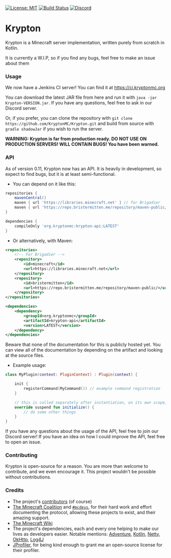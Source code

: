 [![License: MIT](https://img.shields.io/badge/license-MIT-blue.svg)](LICENSE)
[![Build Status](https://img.shields.io/jenkins/build?jobUrl=https%3A%2F%2Fci.kryptonmc.org%2Fjob%2FKrypton)](https://ci.kryptonmc.org/job/Krypton)
[![Discord](https://img.shields.io/discord/815157416563834881?color=%237289da&label=discord)](https://discord.gg/https://discord.gg/4QuwYACDRX)

# Krypton

Krypton is a Minecraft server implementation, written purely from scratch in Kotlin.

It is currently a W.I.P, so if you find any bugs, feel free to make an issue about them

### Usage

We now have a Jenkins CI server! You can find it at https://ci.kryptonmc.org

You can download the latest JAR file from here and run it with `java -jar Krypton-VERSION.jar`. If you have any
questions, feel free to ask in our Discord server.

Or, if you prefer, you can clone the repository with `git clone https://github.com/KryptonMC/Krypton.git`
and build from source with `gradle shadowJar` if you wish to run the server.

**WARNING: Krypton is far from production ready. DO NOT USE ON PRODUCTION SERVERS! WILL CONTAIN BUGS! You have been
warned.**

### API

As of version 0.11, Krypton now has an API. It is heavily in development, so expect to find bugs, but it is at least
semi-functional.

* You can depend on it like this:

```groovy
repositories {
    mavenCentral()
    maven { url 'https://libraries.minecraft.net' } // for Brigadier
    maven { url 'https://repo.bristermitten.me/repository/maven-public/' }
}

dependencies {
    compileOnly 'org.kryptonmc:krypton-api:LATEST'
}
```

* Or alternatively, with Maven:

```xml
<repositories>
    <!-- For Brigadier -->
    <repository>
        <id>minecraft</id>
        <url>https://libraries.minecraft.net</url>
    </repository>
    <repository>
        <id>bristermitten</id>
        <url>https://repo.bristermitten.me/repository/maven-public/</url>
    </repository>
</repositories>

<dependencies>
    <dependency>
        <groupId>org.kryptonmc</groupId>
        <artifactId>krypton-api</artifactId>
        <version>LATEST</version>
    </dependency>
</dependencies>
```

Beware that none of the documentation for this is publicly hosted yet. You can view all of the documentation by
depending on the artifact and looking at the source files.

* Example usage:

```kotlin
class MyPlugin(context: PluginContext) : Plugin(context) {

    init {
        registerCommand(MyCommand()) // example command registration
    }

    // this is called separately after instantiation, on its own scope, so this is preferred over init where necessary
    override suspend fun initialize() {
        // do some other things
    }
}
```

If you have any questions about the usage of the API, feel free to join our Discord server!
If you have an idea on how I could improve the API, feel free to open an issue.

### Contributing

Krypton is open-source for a reason. You are more than welcome to contribute, and we even encourage it. This project
wouldn't be possible without contributions.

### Credits

- The project's [contributors](https://github.com/KryptonMC/Krypton/graphs/contributors) (of course)
- [The Minecraft Coalition](https://wiki.vg) and [`#mcdevs`](https://github.com/mcdevs), for their hard work and effort
  documenting the protocol, allowing these projects to exist, and their amazing support.
- [The Minecraft Wiki](https://minecraft.gamepedia.com)
- The project's dependencies, each and every one helping to make our lives as developers easier. Notable
  mentions: [Adventure](https://github.com/KyoriPowered/Adventure), [Kotlin](https://kotlinlang.org),
  [Netty](https://netty.io), [OkHttp](https://square.github.io/okhttp/), [Log4J](https://logging.apache.org/log4j/2.x/)
- [JProfiler](https://www.ej-technologies.com/products/jprofiler/overview.html), for being kind enough to grant me an
  open-source license for their profiler.

